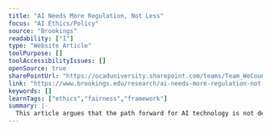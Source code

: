 ```yaml
---
title: "AI Needs More Regulation, Not Less"
focus: "AI Ethics/Policy"
source: "Brookings"
readability: ["I"]
type: "Website Article"
toolPurpose: []
toolAccessibilityIssues: []
openSource: true
sharePointUrl: "https://ocaduniversity.sharepoint.com/teams/Team_WeCount/Shared%20Documents/Resources%20and%20Tools/Literature%20(curated)/AI%20needs%20more%20regulation,%20not%20less.pdf"
link: "https://www.brookings.edu/research/ai-needs-more-regulation-not-less/"
keywords: []
learnTags: ["ethics","fairness","framework"]
summary: |-
  This article argues that the path forward for AI technology is not deregulation or prohibitions, but smart, proactive regulation that establishes a framework for both public protection and innovative growth.
---
```


